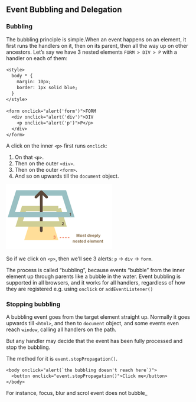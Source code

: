 ## Event Bubbling and Delegation

### Bubbling
The bubbling principle is simple.When an event happens on an element, it first runs the handlers on it, then on its parent, then all the way up on other ancestors.
Let’s say we have 3 nested elements  `FORM > DIV > P`  with a handler on each of them:
```markup
<style>
  body * {
    margin: 10px;
    border: 1px solid blue;
  }
</style>

<form onclick="alert('form')">FORM
  <div onclick="alert('div')">DIV
    <p onclick="alert('p')">P</p>
  </div>
</form>
```
A click on the inner  `<p>`  first runs  `onclick`:

1.  On that  `<p>`.
2.  Then on the outer  `<div>`.
3.  Then on the outer  `<form>`.
4.  And so on upwards till the  `document`  object.

![Event Bubling](01.png)

So if we click on  `<p>`, then we’ll see 3 alerts:  `p`  →  `div`  →  `form`.

The process is called “bubbling”, because events “bubble” from the inner element up through parents like a bubble in the water.
Event bubbling is supported in all browsers, and it works for all handlers, regardless of how they are registered e.g. using `onclick` or `addEventListener()`

###  Stopping bubbling
A bubbling event goes from the target element straight up. Normally it goes upwards till  `<html>`, and then to  `document`  object, and some events even reach  `window`, calling all handlers on the path.

But any handler may decide that the event has been fully processed and stop the bubbling.

The method for it is  `event.stopPropagation()`.
```markup
<body onclick="alert(`the bubbling doesn't reach here`)">
  <button onclick="event.stopPropagation()">Click me</button>
</body>
```
For instance,  focus, blur and scrol event does not bubble_
 
